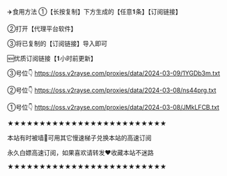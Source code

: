 ✈️食用方法
①【长按复制】下方生成的【任意𝟏条】【订阅链接】

②打开【代理平台软件】

③将已复制的【订阅链接】导入即可




🆕优质订阅链接【𝟏小时前更新】

③号位👇
https://oss.v2rayse.com/proxies/data/2024-03-09/1YGDb3m.txt

②号位👇
https://oss.v2rayse.com/proxies/data/2024-03-08/ns44prg.txt

①号位👇
https://oss.v2rayse.com/proxies/data/2024-03-08/JMkLFCB.txt




★★★★★★★★★★★★★★★★★★★★★★★★★

本站有时被墙🚫可用其它慢速梯子兑换本站的高速订阅

永久白嫖高速订阅，如果喜欢请转发❤️收藏本站不迷路

★★★★★★★★★★★★★★★★★★★★★★★★★
